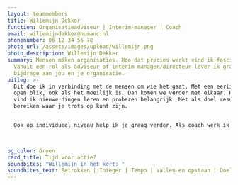 ```yaml
---
layout: teammembers
title: Willemijn Dekker
function: Organisatieadviseur | Interim-manager | Coach
email: willemijndekker@humanc.nl
phonenumber: 06 12 34 56 78
photo_url: /assets/images/upload/willemijn.png
photo_description: Willemijn Dekker
summary: Mensen máken organisaties. Hoe dat precies werkt vind ik fascinerend.
  Vanuit een rol als adviseur of interim manager/directeur lever ik graag een
  bijdrage aan jou en je organisatie. ​
uitleg: >-
  Dit doe ik in verbinding met de mensen om wie het gaat. Met een eerlijke en
  open blik, ook als het moeilijk is. Dan komen we verder met elkaar. Hierbij
  vind ik nieuwe dingen leren en proberen belangrijk. Met als doel resultaten
  bereiken waar je trots op kunt zijn. ​


  Ook op individueel niveau help ik je graag verder. Als coach werk ik vanuit het gedachtegoed van de positieve gezondheid, want er zijn zo veel verschillende dimensies die invloed hebben op wie jij bent als mens. ​


  ​
bg_color: Groen
card_title: Tijd voor actie?
soundbites: "Willemijn in het kort: "
soundbites_text: Betrokken | Integer | Tempo | Vallen en opstaan | Doelgericht
---
```

